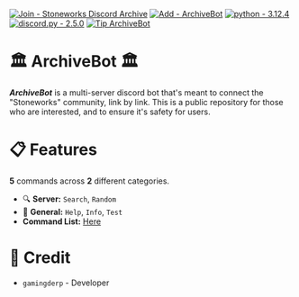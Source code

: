 [![Join - Stoneworks Discord Archive](https://img.shields.io/badge/Join-Stoneworks_Discord_Archive-5865f2?logo=Discord&logoColor=%235865f2)](https://discord.gg/v4WAvEYe2Z)
[![Add - ArchiveBot](https://img.shields.io/badge/Add-ArchiveBot-Green)](https://discord.com/api/oauth2/authorize?client_id=1143360299534143640&permissions=414464724032&scope=bot)
[![python - 3.12.4](https://img.shields.io/badge/python-3.12.4-0096FF?logo=Python)](https://www.python.org/downloads/release/python-3124/)
[![discord.py - 2.5.0](https://img.shields.io/badge/discord.py-2.5.0-FFFF00?logo=Python)](https://github.com/Rapptz/discord.py)
[![Tip ArchiveBot](https://img.shields.io/badge/Tip_ArchiveBot-Green?logo=LinkTree)](https://linktr.ee/StoneworksDiscordArchive)

# 🏛 ArchiveBot 🏛
***ArchiveBot*** is a multi-server discord bot that's meant to connect the "Stoneworks" community, link by link. This is a public repository for those who are interested, and to ensure it's safety for users.

# 📋 Features
**5** commands across **2** different categories.

- 🔍 **Server:** `Search`, `Random`
- 📌 **General:** `Help`, `Info`, `Test`
- **Command List:** [Here](https://github.com/GamingDerp/ArchiveBot/blob/main/COMMANDS.md)

# 📑 Credit
- `gamingderp` - Developer
